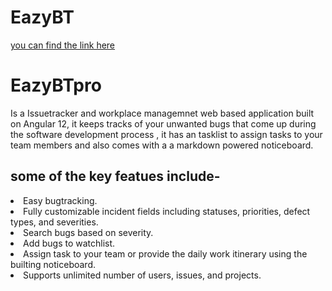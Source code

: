 # EazyBT

[you can find the link here](https://bugtrackerangular.netlify.app/)

# EazyBTpro 
Is a Issuetracker and workplace managemnet web based application built on Angular 12,
it keeps tracks of your unwanted bugs that come up during the software development process ,
it has an tasklist to assign tasks to your team members and also comes with a a markdown powered noticeboard.

## some of the key featues include-
<li>Easy bugtracking.</li>
<li>Fully customizable incident fields including statuses, priorities, defect types, and severities.</li>
<li>Search bugs based on severity.</li>
<li>Add bugs to watchlist.</li>
<li>Assign task to your team or provide the daily work itinerary using the builting noticeboard.</li>
<li>Supports unlimited number of users, issues, and projects.</li>




